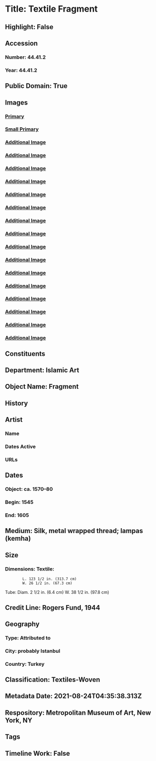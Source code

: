 # Title: Textile Fragment
## Highlight: False
## Accession
### Number: 44.41.2
### Year: 44.41.2
## Public Domain: True
## Images
### [Primary](https://images.metmuseum.org/CRDImages/is/original/DP168404.jpg)
### [Small Primary](https://images.metmuseum.org/CRDImages/is/web-large/DP168404.jpg)
### [Additional Image](https://images.metmuseum.org/CRDImages/is/original/AD-44.41.2a.JPG)
### [Additional Image](https://images.metmuseum.org/CRDImages/is/original/AD-44.41.2b.JPG)
### [Additional Image](https://images.metmuseum.org/CRDImages/is/original/AD-44.41.2c.JPG)
### [Additional Image](https://images.metmuseum.org/CRDImages/is/original/sf44-41-2a.jpg)
### [Additional Image](https://images.metmuseum.org/CRDImages/is/original/DP168405.jpg)
### [Additional Image](https://images.metmuseum.org/CRDImages/is/original/DP168406.jpg)
### [Additional Image](https://images.metmuseum.org/CRDImages/is/original/DP168407.jpg)
### [Additional Image](https://images.metmuseum.org/CRDImages/is/original/DP168408.jpg)
### [Additional Image](https://images.metmuseum.org/CRDImages/is/original/DP168409.jpg)
### [Additional Image](https://images.metmuseum.org/CRDImages/is/original/DP168410.jpg)
### [Additional Image](https://images.metmuseum.org/CRDImages/is/original/DP168411.jpg)
### [Additional Image](https://images.metmuseum.org/CRDImages/is/original/DP168412.jpg)
### [Additional Image](https://images.metmuseum.org/CRDImages/is/original/DP168413.jpg)
### [Additional Image](https://images.metmuseum.org/CRDImages/is/original/sf44-41-2b.jpg)
### [Additional Image](https://images.metmuseum.org/CRDImages/is/original/267101.jpg)
### [Additional Image](https://images.metmuseum.org/CRDImages/is/original/132472.jpg)
## Constituents
## Department: Islamic Art
## Object Name: Fragment
## History
## Artist
### Name
### Dates Active
### URLs
## Dates
### Object: ca. 1570–80
### Begin: 1545
### End: 1605
## Medium: Silk, metal wrapped thread; lampas (kemha)
## Size
### Dimensions: Textile: 
            L. 123 1/2 in. (313.7 cm)
            W. 26 1/2 in. (67.3 cm)
Tube: 
           Diam. 2 1/2 in. (6.4 cm)
           W. 38 1/2 in. (97.8 cm)
## Credit Line: Rogers Fund, 1944
## Geography
### Type: Attributed to
### City: probably Istanbul
### Country: Turkey
## Classification: Textiles-Woven
## Metadata Date: 2021-08-24T04:35:38.313Z
## Respository: Metropolitan Museum of Art, New York, NY
## Tags
## Timeline Work: False